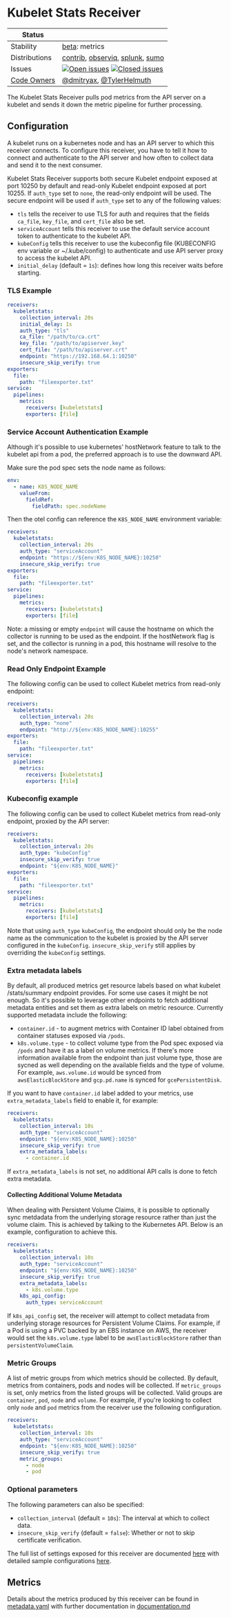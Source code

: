 # Kubelet Stats Receiver

<!-- status autogenerated section -->
| Status        |           |
| ------------- |-----------|
| Stability     | [beta]: metrics   |
| Distributions | [contrib], [observiq], [splunk], [sumo] |
| Issues        | [![Open issues](https://img.shields.io/github/issues-search/open-telemetry/opentelemetry-collector-contrib?query=is%3Aissue%20is%3Aopen%20label%3Areceiver%2Fkubeletstats%20&label=open&color=orange&logo=opentelemetry)](https://github.com/open-telemetry/opentelemetry-collector-contrib/issues?q=is%3Aopen+is%3Aissue+label%3Areceiver%2Fkubeletstats) [![Closed issues](https://img.shields.io/github/issues-search/open-telemetry/opentelemetry-collector-contrib?query=is%3Aissue%20is%3Aclosed%20label%3Areceiver%2Fkubeletstats%20&label=closed&color=blue&logo=opentelemetry)](https://github.com/open-telemetry/opentelemetry-collector-contrib/issues?q=is%3Aclosed+is%3Aissue+label%3Areceiver%2Fkubeletstats) |
| [Code Owners](https://github.com/open-telemetry/opentelemetry-collector-contrib/blob/main/CONTRIBUTING.md#becoming-a-code-owner)    | [@dmitryax](https://www.github.com/dmitryax), [@TylerHelmuth](https://www.github.com/TylerHelmuth) |

[beta]: https://github.com/open-telemetry/opentelemetry-collector#beta
[contrib]: https://github.com/open-telemetry/opentelemetry-collector-releases/tree/main/distributions/otelcol-contrib
[observiq]: https://github.com/observIQ/observiq-otel-collector
[splunk]: https://github.com/signalfx/splunk-otel-collector
[sumo]: https://github.com/SumoLogic/sumologic-otel-collector
<!-- end autogenerated section -->

The Kubelet Stats Receiver pulls pod metrics from the API server on a kubelet
and sends it down the metric pipeline for further processing.

## Configuration

A kubelet runs on a kubernetes node and has an API server to which this
receiver connects. To configure this receiver, you have to tell it how
to connect and authenticate to the API server and how often to collect data
and send it to the next consumer.

Kubelet Stats Receiver supports both secure Kubelet endpoint exposed at port 10250 by default and read-only
Kubelet endpoint exposed at port 10255. If `auth_type` set to `none`, the read-only endpoint will be used. The secure 
endpoint will be used if `auth_type` set to any of the following values:

- `tls` tells the receiver to use TLS for auth and requires that the fields
`ca_file`, `key_file`, and `cert_file` also be set.
- `serviceAccount` tells this receiver to use the default service account token
to authenticate to the kubelet API.
- `kubeConfig` tells this receiver to use the kubeconfig file (KUBECONFIG env variable or ~/.kube/config)
to authenticate and use API server proxy to access the kubelet API.
- `initial_delay` (default = `1s`): defines how long this receiver waits before starting.

### TLS Example

```yaml
receivers:
  kubeletstats:
    collection_interval: 20s
    initial_delay: 1s
    auth_type: "tls"
    ca_file: "/path/to/ca.crt"
    key_file: "/path/to/apiserver.key"
    cert_file: "/path/to/apiserver.crt"
    endpoint: "https://192.168.64.1:10250"
    insecure_skip_verify: true
exporters:
  file:
    path: "fileexporter.txt"
service:
  pipelines:
    metrics:
      receivers: [kubeletstats]
      exporters: [file]
```

### Service Account Authentication Example

Although it's possible to use kubernetes' hostNetwork feature to talk to the
kubelet api from a pod, the preferred approach is to use the downward API.

Make sure the pod spec sets the node name as follows:

```yaml
env:
  - name: K8S_NODE_NAME
    valueFrom:
      fieldRef:
        fieldPath: spec.nodeName
```

Then the otel config can reference the `K8S_NODE_NAME` environment variable:

```yaml
receivers:
  kubeletstats:
    collection_interval: 20s
    auth_type: "serviceAccount"
    endpoint: "https://${env:K8S_NODE_NAME}:10250"
    insecure_skip_verify: true
exporters:
  file:
    path: "fileexporter.txt"
service:
  pipelines:
    metrics:
      receivers: [kubeletstats]
      exporters: [file]
```

Note: a missing or empty `endpoint` will cause the hostname on which the
collector is running to be used as the endpoint. If the hostNetwork flag is
set, and the collector is running in a pod, this hostname will resolve to the
node's network namespace.

### Read Only Endpoint Example

The following config can be used to collect Kubelet metrics from read-only endpoint:

```yaml
receivers:
  kubeletstats:
    collection_interval: 20s
    auth_type: "none"
    endpoint: "http://${env:K8S_NODE_NAME}:10255"
exporters:
  file:
    path: "fileexporter.txt"
service:
  pipelines:
    metrics:
      receivers: [kubeletstats]
      exporters: [file]
```

### Kubeconfig example

The following config can be used to collect Kubelet metrics from read-only endpoint, proxied by the API server:

```yaml
receivers:
  kubeletstats:
    collection_interval: 20s
    auth_type: "kubeConfig"
    insecure_skip_verify: true
    endpoint: "${env:K8S_NODE_NAME}"
exporters:
  file:
    path: "fileexporter.txt"
service:
  pipelines:
    metrics:
      receivers: [kubeletstats]
      exporters: [file]
```
Note that using `auth_type` `kubeConfig`, the endpoint should only be the node name as the communication to the kubelet is proxied by the API server configured in the `kubeConfig`.
`insecure_skip_verify` still applies by overriding the `kubeConfig` settings.

### Extra metadata labels

By default, all produced metrics get resource labels based on what kubelet /stats/summary endpoint provides.
For some use cases it might be not enough. So it's possible to leverage other endpoints to fetch
additional metadata entities and set them as extra labels on metric resource. Currently supported metadata
include the following:

- `container.id` - to augment metrics with Container ID label obtained from container statuses exposed via `/pods`.
- `k8s.volume.type` - to collect volume type from the Pod spec exposed via `/pods` and have it as a label on volume metrics.
If there's more information available from the endpoint than just volume type, those are sycned as well depending on
the available fields and the type of volume. For example, `aws.volume.id` would be synced from `awsElasticBlockStore`
and `gcp.pd.name` is synced for `gcePersistentDisk`.

If you want to have `container.id` label added to your metrics, use `extra_metadata_labels` field to enable
it, for example:

```yaml
receivers:
  kubeletstats:
    collection_interval: 10s
    auth_type: "serviceAccount"
    endpoint: "${env:K8S_NODE_NAME}:10250"
    insecure_skip_verify: true
    extra_metadata_labels:
      - container.id
```

If `extra_metadata_labels` is not set, no additional API calls is done to fetch extra metadata.

#### Collecting Additional Volume Metadata

When dealing with Persistent Volume Claims, it is possible to optionally sync metdadata from the underlying
storage resource rather than just the volume claim. This is achieved by talking to the Kubernetes API. Below
is an example, configuration to achieve this.

```yaml
receivers:
  kubeletstats:
    collection_interval: 10s
    auth_type: "serviceAccount"
    endpoint: "${env:K8S_NODE_NAME}:10250"
    insecure_skip_verify: true
    extra_metadata_labels:
      - k8s.volume.type
    k8s_api_config:
      auth_type: serviceAccount
```

If `k8s_api_config` set, the receiver will attempt to collect metadata from underlying storage resources for
Persistent Volume Claims. For example, if a Pod is using a PVC backed by an EBS instance on AWS, the receiver
would set the `k8s.volume.type` label to be `awsElasticBlockStore` rather than `persistentVolumeClaim`.

### Metric Groups

A list of metric groups from which metrics should be collected. By default, metrics from containers,
pods and nodes will be collected. If `metric_groups` is set, only metrics from the listed groups
will be collected. Valid groups are `container`, `pod`, `node` and `volume`. For example, if you're
looking to collect only `node` and `pod` metrics from the receiver use the following configuration.

```yaml
receivers:
  kubeletstats:
    collection_interval: 10s
    auth_type: "serviceAccount"
    endpoint: "${env:K8S_NODE_NAME}:10250"
    insecure_skip_verify: true
    metric_groups:
      - node
      - pod
```

### Optional parameters

The following parameters can also be specified:

- `collection_interval` (default = `10s`): The interval at which to collect data.
- `insecure_skip_verify` (default = `false`): Whether or not to skip certificate verification.

The full list of settings exposed for this receiver are documented [here](./config.go)
with detailed sample configurations [here](./testdata/config.yaml).

## Metrics

Details about the metrics produced by this receiver can be found in [metadata.yaml](./metadata.yaml) with further documentation in [documentation.md](./documentation.md)
